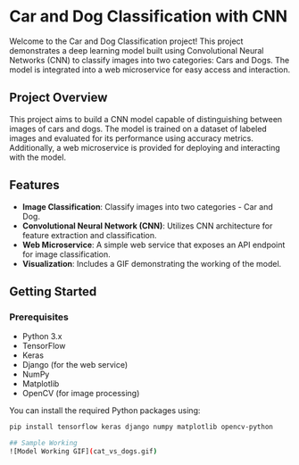 # Car and Dog Classification with CNN

Welcome to the Car and Dog Classification project! This project demonstrates a deep learning model built using Convolutional Neural Networks (CNN) to classify images into two categories: Cars and Dogs. The model is integrated into a web microservice for easy access and interaction.

## Project Overview

This project aims to build a CNN model capable of distinguishing between images of cars and dogs. The model is trained on a dataset of labeled images and evaluated for its performance using accuracy metrics. Additionally, a web microservice is provided for deploying and interacting with the model.

## Features

- **Image Classification**: Classify images into two categories - Car and Dog.
- **Convolutional Neural Network (CNN)**: Utilizes CNN architecture for feature extraction and classification.
- **Web Microservice**: A simple web service that exposes an API endpoint for image classification.
- **Visualization**: Includes a GIF demonstrating the working of the model.

## Getting Started

### Prerequisites

- Python 3.x
- TensorFlow
- Keras
- Django (for the web service)
- NumPy
- Matplotlib
- OpenCV (for image processing)

You can install the required Python packages using:

```bash
pip install tensorflow keras django numpy matplotlib opencv-python

## Sample Working
![Model Working GIF](cat_vs_dogs.gif)
